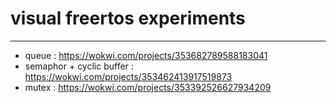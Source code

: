 # visual freertos experiments
---
-  queue : https://wokwi.com/projects/353682789588183041
-  semaphor + cyclic buffer : https://wokwi.com/projects/353462413917519873
- mutex : https://wokwi.com/projects/353392526627934209
